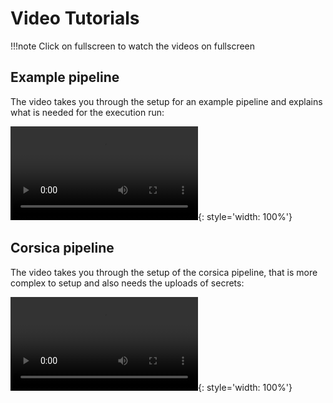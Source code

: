 # Video Tutorials

!!!note
    Click on fullscreen to watch the videos on fullscreen

## Example pipeline

The video takes you through the setup for an example pipeline and explains what is needed for the execution run:

![type:video](../videos/example-pipeline.mov){: style='width: 100%'}

## Corsica pipeline

The video takes you through the setup of the corsica pipeline, that is more complex to setup and also needs the uploads of secrets:

![type:video](../videos/corsica-pipeline.mov){: style='width: 100%'}
